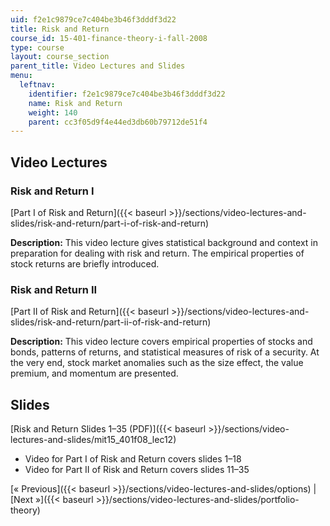```yaml
---
uid: f2e1c9879ce7c404be3b46f3dddf3d22
title: Risk and Return
course_id: 15-401-finance-theory-i-fall-2008
type: course
layout: course_section
parent_title: Video Lectures and Slides
menu:
  leftnav:
    identifier: f2e1c9879ce7c404be3b46f3dddf3d22
    name: Risk and Return
    weight: 140
    parent: cc3f05d9f4e44ed3db60b79712de51f4
---
```


Video Lectures
--------------

### Risk and Return I

[Part I of Risk and Return]({{< baseurl >}}/sections/video-lectures-and-slides/risk-and-return/part-i-of-risk-and-return)

**Description:** This video lecture gives statistical background and context in preparation for dealing with risk and return. The empirical properties of stock returns are briefly introduced.

### Risk and Return II

[Part II of Risk and Return]({{< baseurl >}}/sections/video-lectures-and-slides/risk-and-return/part-ii-of-risk-and-return)

**Description:** This video lecture covers empirical properties of stocks and bonds, patterns of returns, and statistical measures of risk of a security. At the very end, stock market anomalies such as the size effect, the value premium, and momentum are presented.

Slides
------

[Risk and Return Slides 1–35 (PDF)]({{< baseurl >}}/sections/video-lectures-and-slides/mit15_401f08_lec12)

*   Video for Part I of Risk and Return covers slides 1–18
*   Video for Part II of Risk and Return covers slides 11–35

[« Previous]({{< baseurl >}}/sections/video-lectures-and-slides/options) | [Next »]({{< baseurl >}}/sections/video-lectures-and-slides/portfolio-theory)